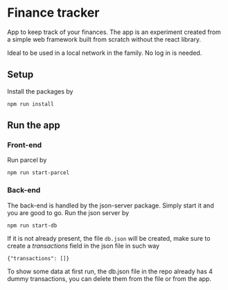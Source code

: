 # Finance tracker

App to keep track of your finances.
The app is an experiment created from a simple web framework built from scratch without the react library.

Ideal to be used in a local network in the family. No log in is needed.

## Setup

Install the packages by

<code>npm run install</code>

## Run the app

### Front-end

Run parcel by

<code>npm run start-parcel</code>

### Back-end

The back-end is handled by the json-server package. Simply start it and you are good to go.
Run the json server by

<code>npm run start-db</code>

If it is not already present, the file <code>db.json</code> will be created, make sure to create a <em>transactions</em> field in the json file in such way

<code>{"transactions": []}</code>

To show some data at first run, the db.json file in the repo already has 4 dummy transactions, you can delete them from the file or from the app.
